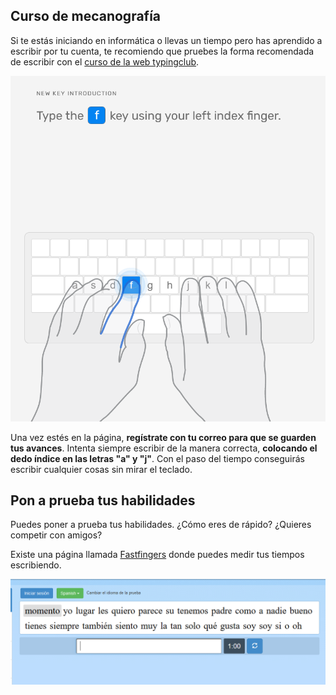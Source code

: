 ## Curso de mecanografía
Si te estás iniciando en informática o llevas un tiempo pero has aprendido a escribir por tu cuenta, te recomiendo que pruebes la forma recomendada de escribir con el [curso de la web typingclub](https://www.typingclub.com/sportal/program-54.game).

![Typingclub](../images/intro/mecanografia-typingclub-teclado.png)

Una vez estés en la página, **regístrate con tu correo para que se guarden tus avances**. Intenta siempre escribir de la manera correcta, **colocando el dedo índice en las letras "a" y "j"**. Con el paso del tiempo conseguirás escribir cualquier cosas sin mirar el teclado.



## Pon a prueba tus habilidades
Puedes poner a prueba tus habilidades. ¿Cómo eres de rápido? ¿Quieres competir con amigos?

Existe una página llamada [Fastfingers](https://10fastfingers.com/typing-test/spanish) donde puedes medir tus tiempos escribiendo.

![](../images/intro/mecanografia-fastfingers.png)
